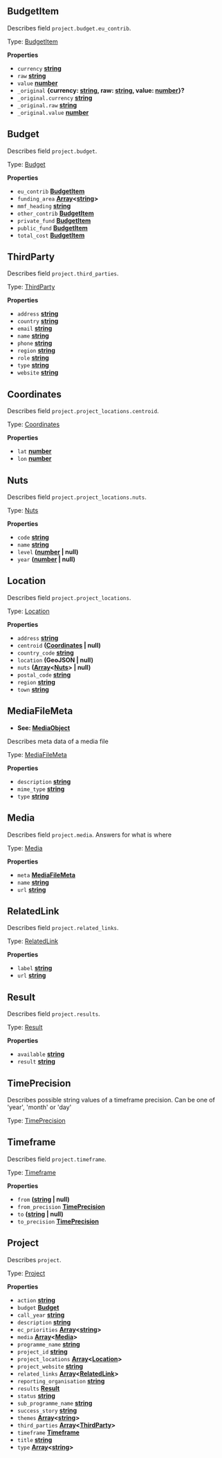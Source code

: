 <!-- Generated by documentation.js. Update this documentation by updating the source code. -->

## BudgetItem

Describes field `project.budget.eu_contrib`.

Type: [BudgetItem][1]

**Properties**

-   `currency` **[string][2]** 
-   `raw` **[string][2]** 
-   `value` **[number][3]** 
-   `_original` **{currency: [string][2], raw: [string][2], value: [number][3]}?** 
-   `_original.currency` **[string][2]** 
-   `_original.raw` **[string][2]** 
-   `_original.value` **[number][3]** 

## Budget

Describes field `project.budget`.

Type: [Budget][4]

**Properties**

-   `eu_contrib` **[BudgetItem][1]** 
-   `funding_area` **[Array][5]&lt;[string][2]>** 
-   `mmf_heading` **[string][2]** 
-   `other_contrib` **[BudgetItem][1]** 
-   `private_fund` **[BudgetItem][1]** 
-   `public_fund` **[BudgetItem][1]** 
-   `total_cost` **[BudgetItem][1]** 

## ThirdParty

Describes field `project.third_parties`.

Type: [ThirdParty][6]

**Properties**

-   `address` **[string][2]** 
-   `country` **[string][2]** 
-   `email` **[string][2]** 
-   `name` **[string][2]** 
-   `phone` **[string][2]** 
-   `region` **[string][2]** 
-   `role` **[string][2]** 
-   `type` **[string][2]** 
-   `website` **[string][2]** 

## Coordinates

Describes field `project.project_locations.centroid`.

Type: [Coordinates][7]

**Properties**

-   `lat` **[number][3]** 
-   `lon` **[number][3]** 

## Nuts

Describes field `project.project_locations.nuts`.

Type: [Nuts][8]

**Properties**

-   `code` **[string][2]** 
-   `name` **[string][2]** 
-   `level` **([number][3] | null)** 
-   `year` **([number][3] | null)** 

## Location

Describes field `project.project_locations`.

Type: [Location][9]

**Properties**

-   `address` **[string][2]** 
-   `centroid` **([Coordinates][7] | null)** 
-   `country_code` **[string][2]** 
-   `location` **(GeoJSON | null)** 
-   `nuts` **([Array][5]&lt;[Nuts][8]> | null)** 
-   `postal_code` **[string][2]** 
-   `region` **[string][2]** 
-   `town` **[string][2]** 

## MediaFileMeta

-   **See: [MediaObject][10]**

Describes meta data of a media file

Type: [MediaFileMeta][11]

**Properties**

-   `description` **[string][2]** 
-   `mime_type` **[string][2]** 
-   `type` **[string][2]** 

## Media

Describes field `project.media`.
Answers for what is where

Type: [Media][12]

**Properties**

-   `meta` **[MediaFileMeta][11]** 
-   `name` **[string][2]** 
-   `url` **[string][2]** 

## RelatedLink

Describes field `project.related_links`.

Type: [RelatedLink][13]

**Properties**

-   `label` **[string][2]** 
-   `url` **[string][2]** 

## Result

Describes field `project.results`.

Type: [Result][14]

**Properties**

-   `available` **[string][2]** 
-   `result` **[string][2]** 

## TimePrecision

Describes possible string values of a timeframe precision.
Can be one of 'year', 'month' or 'day'

Type: [TimePrecision][15]

## Timeframe

Describes field `project.timeframe`.

Type: [Timeframe][16]

**Properties**

-   `from` **([string][2] | null)** 
-   `from_precision` **[TimePrecision][15]** 
-   `to` **([string][2] | null)** 
-   `to_precision` **[TimePrecision][15]** 

## Project

Describes `project`.

Type: [Project][17]

**Properties**

-   `action` **[string][2]** 
-   `budget` **[Budget][4]** 
-   `call_year` **[string][2]** 
-   `description` **[string][2]** 
-   `ec_priorities` **[Array][5]&lt;[string][2]>** 
-   `media` **[Array][5]&lt;[Media][12]>** 
-   `programme_name` **[string][2]** 
-   `project_id` **[string][2]** 
-   `project_locations` **[Array][5]&lt;[Location][9]>** 
-   `project_website` **[string][2]** 
-   `related_links` **[Array][5]&lt;[RelatedLink][13]>** 
-   `reporting_organisation` **[string][2]** 
-   `results` **[Result][14]** 
-   `status` **[string][2]** 
-   `sub_programme_name` **[string][2]** 
-   `success_story` **[string][2]** 
-   `themes` **[Array][5]&lt;[string][2]>** 
-   `third_parties` **[Array][5]&lt;[ThirdParty][6]>** 
-   `timeframe` **[Timeframe][16]** 
-   `title` **[string][2]** 
-   `type` **[Array][5]&lt;[string][2]>** 

[1]: #budgetitem

[2]: https://developer.mozilla.org/docs/Web/JavaScript/Reference/Global_Objects/String

[3]: https://developer.mozilla.org/docs/Web/JavaScript/Reference/Global_Objects/Number

[4]: #budget

[5]: https://developer.mozilla.org/docs/Web/JavaScript/Reference/Global_Objects/Array

[6]: #thirdparty

[7]: #coordinates

[8]: #nuts

[9]: #location

[10]: http://schema.org/MediaObject

[11]: #mediafilemeta

[12]: #media

[13]: #relatedlink

[14]: #result

[15]: #timeprecision

[16]: #timeframe

[17]: #project
